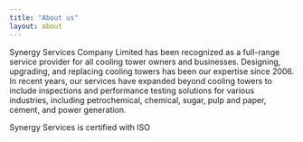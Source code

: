 ```yaml
---
title: "About us"
layout: about
---
```


Synergy Services Company Limited has been recognized as a full-range service provider for all cooling tower owners and businesses. Designing, upgrading, and replacing cooling towers has been our expertise since 2006. In recent years, our services have expanded beyond cooling towers to include inspections and performance testing solutions for various industries, including petrochemical, chemical, sugar, pulp and paper, cement, and power generation.

Synergy Services is certified with ISO

